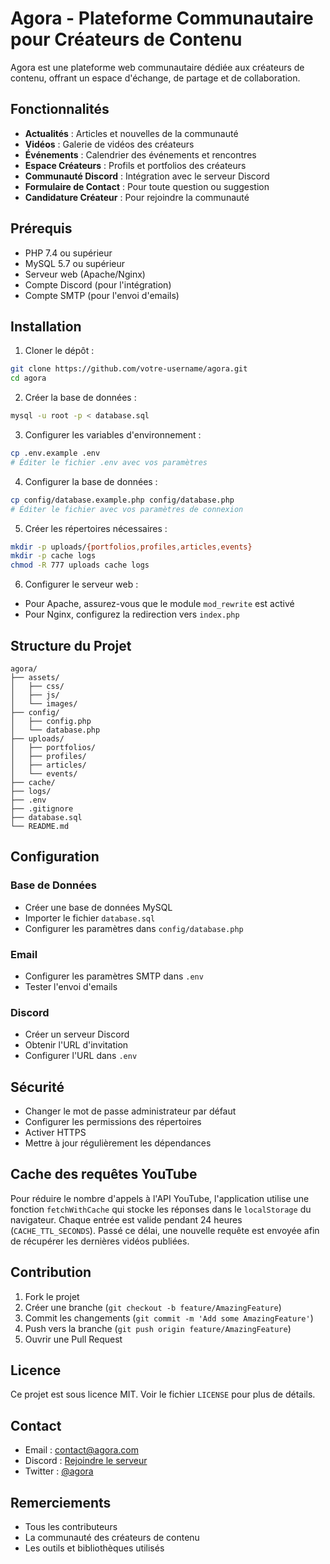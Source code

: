 # Agora - Plateforme Communautaire pour Créateurs de Contenu

Agora est une plateforme web communautaire dédiée aux créateurs de contenu, offrant un espace d'échange, de partage et de collaboration.

## Fonctionnalités

- **Actualités** : Articles et nouvelles de la communauté
- **Vidéos** : Galerie de vidéos des créateurs
- **Événements** : Calendrier des événements et rencontres
- **Espace Créateurs** : Profils et portfolios des créateurs
- **Communauté Discord** : Intégration avec le serveur Discord
- **Formulaire de Contact** : Pour toute question ou suggestion
- **Candidature Créateur** : Pour rejoindre la communauté

## Prérequis

- PHP 7.4 ou supérieur
- MySQL 5.7 ou supérieur
- Serveur web (Apache/Nginx)
- Compte Discord (pour l'intégration)
- Compte SMTP (pour l'envoi d'emails)

## Installation

1. Cloner le dépôt :
```bash
git clone https://github.com/votre-username/agora.git
cd agora
```

2. Créer la base de données :
```bash
mysql -u root -p < database.sql
```

3. Configurer les variables d'environnement :
```bash
cp .env.example .env
# Éditer le fichier .env avec vos paramètres
```

4. Configurer la base de données :
```bash
cp config/database.example.php config/database.php
# Éditer le fichier avec vos paramètres de connexion
```

5. Créer les répertoires nécessaires :
```bash
mkdir -p uploads/{portfolios,profiles,articles,events}
mkdir -p cache logs
chmod -R 777 uploads cache logs
```

6. Configurer le serveur web :
- Pour Apache, assurez-vous que le module `mod_rewrite` est activé
- Pour Nginx, configurez la redirection vers `index.php`

## Structure du Projet

```
agora/
├── assets/
│   ├── css/
│   ├── js/
│   └── images/
├── config/
│   ├── config.php
│   └── database.php
├── uploads/
│   ├── portfolios/
│   ├── profiles/
│   ├── articles/
│   └── events/
├── cache/
├── logs/
├── .env
├── .gitignore
├── database.sql
└── README.md
```

## Configuration

### Base de Données
- Créer une base de données MySQL
- Importer le fichier `database.sql`
- Configurer les paramètres dans `config/database.php`

### Email
- Configurer les paramètres SMTP dans `.env`
- Tester l'envoi d'emails

### Discord
- Créer un serveur Discord
- Obtenir l'URL d'invitation
- Configurer l'URL dans `.env`

## Sécurité

- Changer le mot de passe administrateur par défaut
- Configurer les permissions des répertoires
- Activer HTTPS
- Mettre à jour régulièrement les dépendances

## Cache des requêtes YouTube

Pour réduire le nombre d'appels à l'API YouTube, l'application utilise une fonction
`fetchWithCache` qui stocke les réponses dans le `localStorage` du navigateur.
Chaque entrée est valide pendant 24 heures (`CACHE_TTL_SECONDS`). Passé ce délai,
une nouvelle requête est envoyée afin de récupérer les dernières vidéos publiées.

## Contribution

1. Fork le projet
2. Créer une branche (`git checkout -b feature/AmazingFeature`)
3. Commit les changements (`git commit -m 'Add some AmazingFeature'`)
4. Push vers la branche (`git push origin feature/AmazingFeature`)
5. Ouvrir une Pull Request

## Licence

Ce projet est sous licence MIT. Voir le fichier `LICENSE` pour plus de détails.

## Contact

- Email : contact@agora.com
- Discord : [Rejoindre le serveur](https://discord.gg/your-invite-code)
- Twitter : [@agora](https://twitter.com/agora)

## Remerciements

- Tous les contributeurs
- La communauté des créateurs de contenu
- Les outils et bibliothèques utilisés 